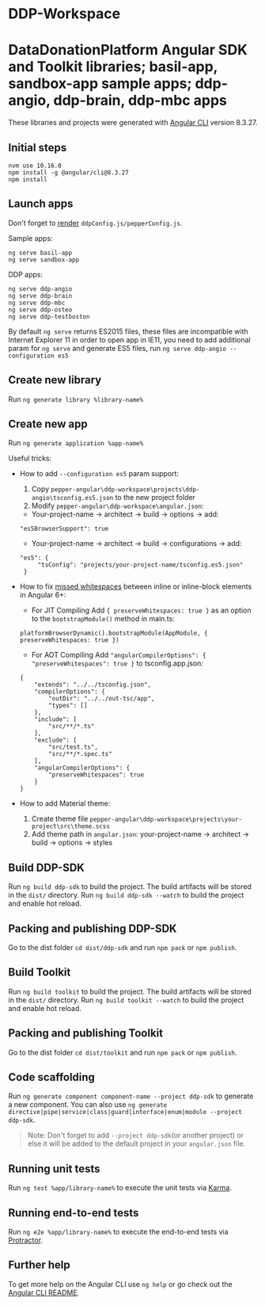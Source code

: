 # DDP-Workspace
# DataDonationPlatform Angular SDK and Toolkit libraries; basil-app, sandbox-app sample apps; ddp-angio, ddp-brain, ddp-mbc apps

These libraries and projects were generated with [Angular CLI](https://github.com/angular/angular-cli) version 8.3.27.

## Initial steps
```
nvm use 10.16.0
npm install -g @angular/cli@8.3.27
npm install
```
## Launch apps

Don't forget to [render](../README.md/#rendering-pepperconfigjs-and-ddpconfigjs-files "rendering config") `ddpConfig.js/pepperConfig.js`.

Sample apps:
```
ng serve basil-app
ng serve sandbox-app
```

DDP apps:
```
ng serve ddp-angio
ng serve ddp-brain
ng serve ddp-mbc
ng serve ddp-osteo
ng serve ddp-testboston
```

By default `ng serve` returns ES2015 files, these files are incompatible with Internet Explorer 11 in order to open app in IE11, you need to add additional param for `ng serve` and generate ES5 files, run `ng serve ddp-angio --configuration es5`

## Create new library

Run `ng generate library %library-name%`

## Create new app

Run `ng generate application %app-name%`

Useful tricks:
- How to add `--configuration es5` param support:
	1. Copy `pepper-angular\ddp-workspace\projects\ddp-angio\tsconfig.es5.json` to the new project folder
	2. Modify `pepper-angular\ddp-workspace\angular.json`:
   	- Your-project-name -> architect -> build -> options -> add:
   ```
   "es5BrowserSupport": true
   ```
  	 - Your-project-name -> architect -> build -> configurations -> add:
   ```
   "es5": {
    	"tsConfig": "projects/your-project-name/tsconfig.es5.json"
    }
   ```

- How to fix [missed whitespaces](https://github.com/angular/angular/issues/21049 "missed whitespaces") between inline or inline-block elements in Angular 6+:
	- For JIT Compiling
	Add `{ preserveWhitespaces: true }` as an option to the `bootstrapModule()` method in main.ts:
	```
	platformBrowserDynamic().bootstrapModule(AppModule, { preserveWhitespaces: true })
	```
	- For AOT Compiling
	Add `"angularCompilerOptions": { "preserveWhitespaces": true }` to tsconfig.app.json:
	```
	{
		"extends": "../../tsconfig.json",
		"compilerOptions": {
			"outDir": "../../out-tsc/app",
			"types": []
		},
		"include": [
			"src/**/*.ts"
		],
		"exclude": [
			"src/test.ts",
			"src/**/*.spec.ts"
		],
		"angularCompilerOptions": {
			"preserveWhitespaces": true
		}
	}
	```

- How to add Material theme:
	1. Create theme file `pepper-angular\ddp-workspace\projects\your-project\src\theme.scss`
	2. Add theme path in `angular.json`: your-project-name -> architect -> build -> options -> styles

## Build DDP-SDK

Run `ng build ddp-sdk` to build the project. The build artifacts will be stored in the `dist/` directory.
Run `ng build ddp-sdk --watch` to build the project and enable hot reload. 

## Packing and publishing DDP-SDK

Go to the dist folder `cd dist/ddp-sdk` and run `npm pack` or `npm publish`.

## Build Toolkit

Run `ng build toolkit` to build the project. The build artifacts will be stored in the `dist/` directory.
Run `ng build toolkit --watch` to build the project and enable hot reload. 

## Packing and publishing Toolkit

Go to the dist folder `cd dist/toolkit` and run `npm pack` or `npm publish`.

## Code scaffolding

Run `ng generate component component-name --project ddp-sdk` to generate a new component. You can also use `ng generate directive|pipe|service|class|guard|interface|enum|module --project ddp-sdk`.
> Note: Don't forget to add `--project ddp-sdk`(or another project) or else it will be added to the default project in your `angular.json` file. 

## Running unit tests

Run `ng test %app/library-name%` to execute the unit tests via [Karma](https://karma-runner.github.io).

## Running end-to-end tests

Run `ng e2e %app/library-name%` to execute the end-to-end tests via [Protractor](http://www.protractortest.org/).

## Further help

To get more help on the Angular CLI use `ng help` or go check out the [Angular CLI README](https://github.com/angular/angular-cli/blob/master/README.md).
